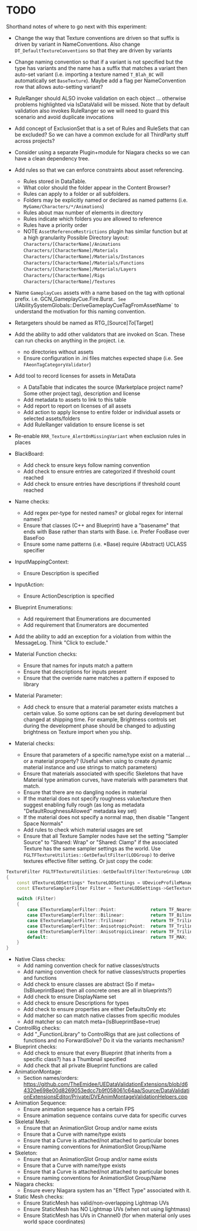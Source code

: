 # TODO

Shorthand notes of where to go next with this experiment:

* Change the way that Texture conventions are driven so that suffix is driven by variant in NameConventions. Also change `DT_DefaultTextureConventions` so that they are driven by variants
* Change naming convention so that if a variant is not specified but the type has variants and the name has a suffix that matches a variant then auto-set variant (i.e. importing a texture named `T_Blah_BC` will automatically set `BaseTexture`). Maybe add a flag per NameConvention row that allows auto-setting variant?

* RuleRanger should ALSO invoke validation on each object ... otherwise problems highlighted via IsDataValid will be missed. Note that by default validation also invokes RuleRanger so we will need to guard this scenario and avoid duplicate invocations

* Add concept of ExclusionSet that is a set of Rules and RuleSets that can be excluded? So we can have a common exclude for all ThirdParty stuff across projects?
* Consider using a separate Plugin+module for Niagara checks so we can have a clean dependency tree.
* Add rules so that we can enforce constraints about asset referencing.
  * Rules stored in DataTable.
  * What color should the folder appear in the Content Browser?
  * Rules can apply to a folder or all subfolders.
  * Folders may be explicitly named or declared as named patterns (i.e. `MyGame/Characters/*/Animations`)
  * Rules about max number of elements in directory
  * Rules indicate which folders you are allowed to reference
  * Rules have a priority order
  * NOTE `AssetReferenceRestrictions` plugin has similar function but at a high granularity
    Possible Directory layout:
    `Characters/[CharacterName]/Animations`
    `Characters/[CharacterName]/Materials`
    `Characters/[CharacterName]/Materials/Instances`
    `Characters/[CharacterName]/Materials/Functions`
    `Characters/[CharacterName]/Materials/Layers`
    `Characters/[CharacterName]/Rigs`
    `Characters/[CharacterName]/Textures`

* Name `GameplayCues` assets with a name based on the tag with optional prefix. i.e. GCN_GameplayCue.Fire.Burst`. See `UAbilitySystemGlobals::DeriveGameplayCueTagFromAssetName` to understand the motivation for this naming convention.
* Retargeters should be named as RTG_\[Source\]_To_\[Target\]
* Add the ability to add other validators that are invoked on Scan. These can run checks on anything in the project. i.e.
  - no directories without assets
  - Ensure configuration in .ini files matches expected shape (i.e. See `FAeonTagCategoryValidator`)
* Add tool to record licenses for assets in MetaData
    * A DataTable that indicates the source (Marketplace project name? Some other project tag), description and license
    * Add metadata to assets to link to this table
    * Add report to report on licenses of all assets
    * Add action to apply license to entire folder or individual assets or selected assets/folders
    * Add RuleRanger validation to ensure license is set
* Re-enable `RRR_Texture_AlertOnMissingVariant` when exclusion rules in places
* BlackBoard:
  * Add check to ensure keys follow naming convention
  * Add check to ensure entries are categorized if threshold count reached
  * Add check to ensure entries have descriptions if threshold count reached
* Name checks:
  * Add regex per-type for nested names? or global regex for internal names?
  * Ensure that classes (C++ and Blueprint) have a "basename" that ends with Base rather than starts with Base. i.e. Prefer FooBase over BaseFoo
  * Ensure some name patterns (i.e. *Base) require (Abstract) UCLASS specifier
* InputMappingContext:
  * Ensure Description is specified
* InputAction:
  * Ensure ActionDescription is specified
* Blueprint Enumerations:
  * Add requirement that Enumerations are documented
  * Add requirement that Enumerators are documented
* Add the ability to add an exception for a violation from within the MessageLog. Think "Click to exclude."
* Material Function checks:
  * Ensure that names for inputs match a pattern
  * Ensure that descriptions for inputs present
  * Ensure that the override name matches a pattern if exposed to library
* Material Parameter:
  * Add check to ensure that a material parameter exists matches a certain value. So some options can be set during development
    but changed at shipping time. For example, Brightness controls set during the development phase should be changed to adjusting brightness
    on Texture import when you ship.
* Material checks:
  * Ensure that parameters of a specific name/type exist on a material ... or a material property? (Useful when using to create dynamic material instance and use strings to match parameters)
  * Ensure that materials associated with specific Skeletons that have Material type animation curves, have materials with parameters that match.
  * Ensure that there are no dangling nodes in material
  * If the material does not specify roughness value/texture then suggest enabling fully rough (as long as metadata "DefaultRoughnessAllowed" metadata key set)
  * If the material does not specify a normal map, then disable "Tangent Space Normals"
  * Add rules to check which material usages are set
  * Ensure that all Texture Sampler nodes have set the setting "Sampler Source" to "Shared: Wrap" or "Shared: Clamp" if
    the associated Texture has the same sampler settings as the world. Use `FGLTFTextureUtilities::GetDefaultFilter(LODGroup)`
    to derive textures effective filter setting. Or just copy the code:
```c++
TextureFilter FGLTFTextureUtilities::GetDefaultFilter(TextureGroup LODGroup)
{
	const UTextureLODSettings* TextureLODSettings = UDeviceProfileManager::Get().GetActiveProfile()->GetTextureLODSettings();
	const ETextureSamplerFilter Filter = TextureLODSettings->GetTextureLODGroup(LODGroup).Filter;

	switch (Filter)
	{
		case ETextureSamplerFilter::Point:             return TF_Nearest;
		case ETextureSamplerFilter::Bilinear:          return TF_Bilinear;
		case ETextureSamplerFilter::Trilinear:         return TF_Trilinear;
		case ETextureSamplerFilter::AnisotropicPoint:  return TF_Trilinear; // A lot of engine code doesn't result in nearest
		case ETextureSamplerFilter::AnisotropicLinear: return TF_Trilinear;
		default:                                       return TF_MAX;
	}
}
```
* Native Class checks:
  * Add naming convention check for native classes/structs
  * Add naming convention check for native classes/structs properties and functions
  * Add check to ensure classes are abstract (So if meta=(IsBlueprintBase) then all concrete ones are all in blueprints?)
  * Add check to ensure DisplayName set
  * Add check to ensure Descriptions for types
  * Add check to ensure properties are either DefaultsOnly etc
  * Add matcher so can match native classes from specific modules
  * Add matcher so can match meta=(IsBlueprintBase=true)
* ControlRig checks:
  * Add "_FunctionLibrary" to ControlRigs that are just collections of functions and no ForwardSolve? Do it via the variants mechanism?
* Blueprint checks:
  * Add check to ensure that every Blueprint (that inherits from a specific class?) has a Thumbnail specified
  * Add check that all private Blueprint functions are called
* AnimationMontage:
  * Section names/orders: https://github.com/TheEmidee/UEDataValidationExtensions/blob/d64320e698e00d8269053edcc7b9f058061c64aa/Source/DataValidationExtensionsEditor/Private/DVEAnimMontageValidationHelpers.cpp
* Animation Sequence:
  * Ensure animation sequence has a certain FPS
  * Ensure animation sequence contains curve data for specific curves
* Skeletal Mesh:
  * Ensure that an AnimationSlot Group and/or name exists
  * Ensure that a Curve with name/type exists
  * Ensure that a Curve is attached/not attached to particular bones
  * Ensure naming conventions for AnimationSlot Group/Name
* Skeleton:
  * Ensure that an AnimationSlot Group and/or name exists
  * Ensure that a Curve with name/type exists
  * Ensure that a Curve is attached/not attached to particular bones
  * Ensure naming conventions for AnimationSlot Group/Name
* Niagara checks:
  * Ensure every Niagara system has an "Effect Type" associated with it.
* Static Mesh checks:
  * Ensure StaticMesh has valid/non-overlapping Lightmap UVs
  * Ensure StaticMesh has NO Lightmap UVs (when not using lightmass)
  * Ensure StaticMesh has UVs in Channel0 (for when material only uses world space coordinates)
